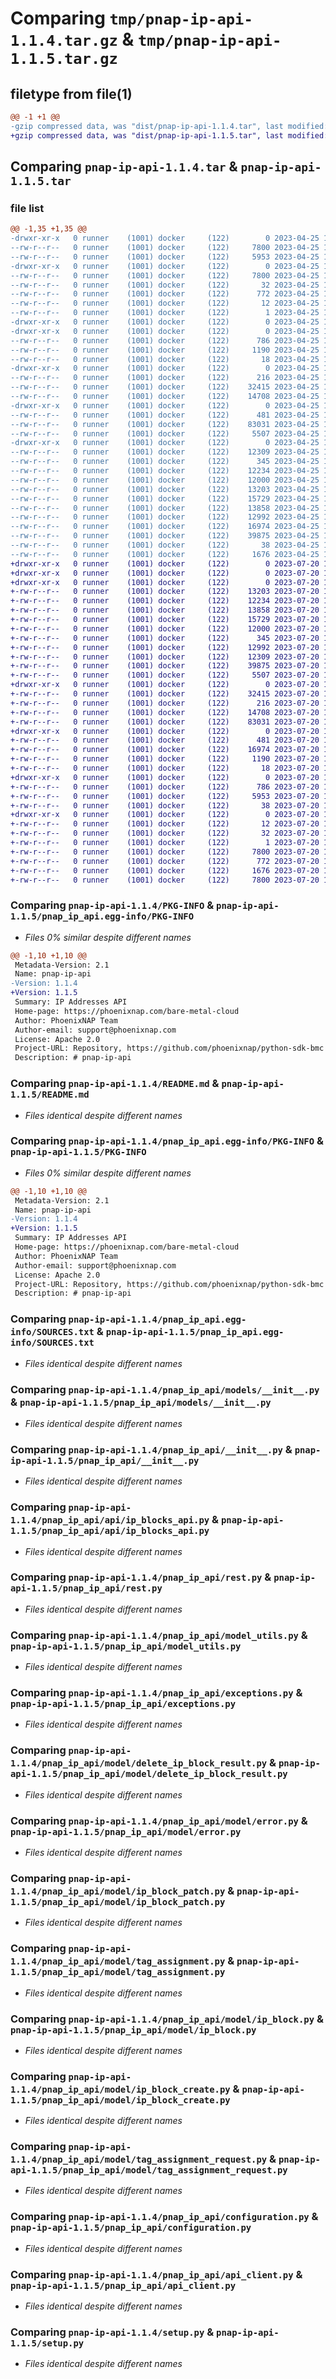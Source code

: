 # Comparing `tmp/pnap-ip-api-1.1.4.tar.gz` & `tmp/pnap-ip-api-1.1.5.tar.gz`

## filetype from file(1)

```diff
@@ -1 +1 @@
-gzip compressed data, was "dist/pnap-ip-api-1.1.4.tar", last modified: Tue Apr 25 13:57:56 2023, max compression
+gzip compressed data, was "dist/pnap-ip-api-1.1.5.tar", last modified: Thu Jul 20 10:04:56 2023, max compression
```

## Comparing `pnap-ip-api-1.1.4.tar` & `pnap-ip-api-1.1.5.tar`

### file list

```diff
@@ -1,35 +1,35 @@
-drwxr-xr-x   0 runner    (1001) docker     (122)        0 2023-04-25 13:57:56.000000 pnap-ip-api-1.1.4/
--rw-r--r--   0 runner    (1001) docker     (122)     7800 2023-04-25 13:57:56.000000 pnap-ip-api-1.1.4/PKG-INFO
--rw-r--r--   0 runner    (1001) docker     (122)     5953 2023-04-25 13:57:44.000000 pnap-ip-api-1.1.4/README.md
-drwxr-xr-x   0 runner    (1001) docker     (122)        0 2023-04-25 13:57:56.000000 pnap-ip-api-1.1.4/pnap_ip_api.egg-info/
--rw-r--r--   0 runner    (1001) docker     (122)     7800 2023-04-25 13:57:56.000000 pnap-ip-api-1.1.4/pnap_ip_api.egg-info/PKG-INFO
--rw-r--r--   0 runner    (1001) docker     (122)       32 2023-04-25 13:57:56.000000 pnap-ip-api-1.1.4/pnap_ip_api.egg-info/requires.txt
--rw-r--r--   0 runner    (1001) docker     (122)      772 2023-04-25 13:57:56.000000 pnap-ip-api-1.1.4/pnap_ip_api.egg-info/SOURCES.txt
--rw-r--r--   0 runner    (1001) docker     (122)       12 2023-04-25 13:57:56.000000 pnap-ip-api-1.1.4/pnap_ip_api.egg-info/top_level.txt
--rw-r--r--   0 runner    (1001) docker     (122)        1 2023-04-25 13:57:56.000000 pnap-ip-api-1.1.4/pnap_ip_api.egg-info/dependency_links.txt
-drwxr-xr-x   0 runner    (1001) docker     (122)        0 2023-04-25 13:57:56.000000 pnap-ip-api-1.1.4/pnap_ip_api/
-drwxr-xr-x   0 runner    (1001) docker     (122)        0 2023-04-25 13:57:56.000000 pnap-ip-api-1.1.4/pnap_ip_api/models/
--rw-r--r--   0 runner    (1001) docker     (122)      786 2023-04-25 13:57:44.000000 pnap-ip-api-1.1.4/pnap_ip_api/models/__init__.py
--rw-r--r--   0 runner    (1001) docker     (122)     1190 2023-04-25 13:57:44.000000 pnap-ip-api-1.1.4/pnap_ip_api/__init__.py
--rw-r--r--   0 runner    (1001) docker     (122)       18 2023-04-25 13:57:44.000000 pnap-ip-api-1.1.4/pnap_ip_api/version.py
-drwxr-xr-x   0 runner    (1001) docker     (122)        0 2023-04-25 13:57:56.000000 pnap-ip-api-1.1.4/pnap_ip_api/api/
--rw-r--r--   0 runner    (1001) docker     (122)      216 2023-04-25 13:57:44.000000 pnap-ip-api-1.1.4/pnap_ip_api/api/__init__.py
--rw-r--r--   0 runner    (1001) docker     (122)    32415 2023-04-25 13:57:44.000000 pnap-ip-api-1.1.4/pnap_ip_api/api/ip_blocks_api.py
--rw-r--r--   0 runner    (1001) docker     (122)    14708 2023-04-25 13:57:44.000000 pnap-ip-api-1.1.4/pnap_ip_api/rest.py
-drwxr-xr-x   0 runner    (1001) docker     (122)        0 2023-04-25 13:57:56.000000 pnap-ip-api-1.1.4/pnap_ip_api/apis/
--rw-r--r--   0 runner    (1001) docker     (122)      481 2023-04-25 13:57:44.000000 pnap-ip-api-1.1.4/pnap_ip_api/apis/__init__.py
--rw-r--r--   0 runner    (1001) docker     (122)    83031 2023-04-25 13:57:44.000000 pnap-ip-api-1.1.4/pnap_ip_api/model_utils.py
--rw-r--r--   0 runner    (1001) docker     (122)     5507 2023-04-25 13:57:44.000000 pnap-ip-api-1.1.4/pnap_ip_api/exceptions.py
-drwxr-xr-x   0 runner    (1001) docker     (122)        0 2023-04-25 13:57:56.000000 pnap-ip-api-1.1.4/pnap_ip_api/model/
--rw-r--r--   0 runner    (1001) docker     (122)    12309 2023-04-25 13:57:44.000000 pnap-ip-api-1.1.4/pnap_ip_api/model/delete_ip_block_result.py
--rw-r--r--   0 runner    (1001) docker     (122)      345 2023-04-25 13:57:44.000000 pnap-ip-api-1.1.4/pnap_ip_api/model/__init__.py
--rw-r--r--   0 runner    (1001) docker     (122)    12234 2023-04-25 13:57:44.000000 pnap-ip-api-1.1.4/pnap_ip_api/model/error.py
--rw-r--r--   0 runner    (1001) docker     (122)    12000 2023-04-25 13:57:44.000000 pnap-ip-api-1.1.4/pnap_ip_api/model/ip_block_patch.py
--rw-r--r--   0 runner    (1001) docker     (122)    13203 2023-04-25 13:57:44.000000 pnap-ip-api-1.1.4/pnap_ip_api/model/tag_assignment.py
--rw-r--r--   0 runner    (1001) docker     (122)    15729 2023-04-25 13:57:44.000000 pnap-ip-api-1.1.4/pnap_ip_api/model/ip_block.py
--rw-r--r--   0 runner    (1001) docker     (122)    13858 2023-04-25 13:57:44.000000 pnap-ip-api-1.1.4/pnap_ip_api/model/ip_block_create.py
--rw-r--r--   0 runner    (1001) docker     (122)    12992 2023-04-25 13:57:44.000000 pnap-ip-api-1.1.4/pnap_ip_api/model/tag_assignment_request.py
--rw-r--r--   0 runner    (1001) docker     (122)    16974 2023-04-25 13:57:44.000000 pnap-ip-api-1.1.4/pnap_ip_api/configuration.py
--rw-r--r--   0 runner    (1001) docker     (122)    39875 2023-04-25 13:57:44.000000 pnap-ip-api-1.1.4/pnap_ip_api/api_client.py
--rw-r--r--   0 runner    (1001) docker     (122)       38 2023-04-25 13:57:56.000000 pnap-ip-api-1.1.4/setup.cfg
--rw-r--r--   0 runner    (1001) docker     (122)     1676 2023-04-25 13:57:44.000000 pnap-ip-api-1.1.4/setup.py
+drwxr-xr-x   0 runner    (1001) docker     (122)        0 2023-07-20 10:04:56.000000 pnap-ip-api-1.1.5/
+drwxr-xr-x   0 runner    (1001) docker     (122)        0 2023-07-20 10:04:56.000000 pnap-ip-api-1.1.5/pnap_ip_api/
+drwxr-xr-x   0 runner    (1001) docker     (122)        0 2023-07-20 10:04:56.000000 pnap-ip-api-1.1.5/pnap_ip_api/model/
+-rw-r--r--   0 runner    (1001) docker     (122)    13203 2023-07-20 10:04:40.000000 pnap-ip-api-1.1.5/pnap_ip_api/model/tag_assignment.py
+-rw-r--r--   0 runner    (1001) docker     (122)    12234 2023-07-20 10:04:40.000000 pnap-ip-api-1.1.5/pnap_ip_api/model/error.py
+-rw-r--r--   0 runner    (1001) docker     (122)    13858 2023-07-20 10:04:40.000000 pnap-ip-api-1.1.5/pnap_ip_api/model/ip_block_create.py
+-rw-r--r--   0 runner    (1001) docker     (122)    15729 2023-07-20 10:04:40.000000 pnap-ip-api-1.1.5/pnap_ip_api/model/ip_block.py
+-rw-r--r--   0 runner    (1001) docker     (122)    12000 2023-07-20 10:04:40.000000 pnap-ip-api-1.1.5/pnap_ip_api/model/ip_block_patch.py
+-rw-r--r--   0 runner    (1001) docker     (122)      345 2023-07-20 10:04:40.000000 pnap-ip-api-1.1.5/pnap_ip_api/model/__init__.py
+-rw-r--r--   0 runner    (1001) docker     (122)    12992 2023-07-20 10:04:40.000000 pnap-ip-api-1.1.5/pnap_ip_api/model/tag_assignment_request.py
+-rw-r--r--   0 runner    (1001) docker     (122)    12309 2023-07-20 10:04:40.000000 pnap-ip-api-1.1.5/pnap_ip_api/model/delete_ip_block_result.py
+-rw-r--r--   0 runner    (1001) docker     (122)    39875 2023-07-20 10:04:40.000000 pnap-ip-api-1.1.5/pnap_ip_api/api_client.py
+-rw-r--r--   0 runner    (1001) docker     (122)     5507 2023-07-20 10:04:40.000000 pnap-ip-api-1.1.5/pnap_ip_api/exceptions.py
+drwxr-xr-x   0 runner    (1001) docker     (122)        0 2023-07-20 10:04:56.000000 pnap-ip-api-1.1.5/pnap_ip_api/api/
+-rw-r--r--   0 runner    (1001) docker     (122)    32415 2023-07-20 10:04:40.000000 pnap-ip-api-1.1.5/pnap_ip_api/api/ip_blocks_api.py
+-rw-r--r--   0 runner    (1001) docker     (122)      216 2023-07-20 10:04:40.000000 pnap-ip-api-1.1.5/pnap_ip_api/api/__init__.py
+-rw-r--r--   0 runner    (1001) docker     (122)    14708 2023-07-20 10:04:40.000000 pnap-ip-api-1.1.5/pnap_ip_api/rest.py
+-rw-r--r--   0 runner    (1001) docker     (122)    83031 2023-07-20 10:04:40.000000 pnap-ip-api-1.1.5/pnap_ip_api/model_utils.py
+drwxr-xr-x   0 runner    (1001) docker     (122)        0 2023-07-20 10:04:56.000000 pnap-ip-api-1.1.5/pnap_ip_api/apis/
+-rw-r--r--   0 runner    (1001) docker     (122)      481 2023-07-20 10:04:40.000000 pnap-ip-api-1.1.5/pnap_ip_api/apis/__init__.py
+-rw-r--r--   0 runner    (1001) docker     (122)    16974 2023-07-20 10:04:40.000000 pnap-ip-api-1.1.5/pnap_ip_api/configuration.py
+-rw-r--r--   0 runner    (1001) docker     (122)     1190 2023-07-20 10:04:40.000000 pnap-ip-api-1.1.5/pnap_ip_api/__init__.py
+-rw-r--r--   0 runner    (1001) docker     (122)       18 2023-07-20 10:04:40.000000 pnap-ip-api-1.1.5/pnap_ip_api/version.py
+drwxr-xr-x   0 runner    (1001) docker     (122)        0 2023-07-20 10:04:56.000000 pnap-ip-api-1.1.5/pnap_ip_api/models/
+-rw-r--r--   0 runner    (1001) docker     (122)      786 2023-07-20 10:04:40.000000 pnap-ip-api-1.1.5/pnap_ip_api/models/__init__.py
+-rw-r--r--   0 runner    (1001) docker     (122)     5953 2023-07-20 10:04:40.000000 pnap-ip-api-1.1.5/README.md
+-rw-r--r--   0 runner    (1001) docker     (122)       38 2023-07-20 10:04:56.000000 pnap-ip-api-1.1.5/setup.cfg
+drwxr-xr-x   0 runner    (1001) docker     (122)        0 2023-07-20 10:04:56.000000 pnap-ip-api-1.1.5/pnap_ip_api.egg-info/
+-rw-r--r--   0 runner    (1001) docker     (122)       12 2023-07-20 10:04:55.000000 pnap-ip-api-1.1.5/pnap_ip_api.egg-info/top_level.txt
+-rw-r--r--   0 runner    (1001) docker     (122)       32 2023-07-20 10:04:55.000000 pnap-ip-api-1.1.5/pnap_ip_api.egg-info/requires.txt
+-rw-r--r--   0 runner    (1001) docker     (122)        1 2023-07-20 10:04:55.000000 pnap-ip-api-1.1.5/pnap_ip_api.egg-info/dependency_links.txt
+-rw-r--r--   0 runner    (1001) docker     (122)     7800 2023-07-20 10:04:55.000000 pnap-ip-api-1.1.5/pnap_ip_api.egg-info/PKG-INFO
+-rw-r--r--   0 runner    (1001) docker     (122)      772 2023-07-20 10:04:56.000000 pnap-ip-api-1.1.5/pnap_ip_api.egg-info/SOURCES.txt
+-rw-r--r--   0 runner    (1001) docker     (122)     1676 2023-07-20 10:04:40.000000 pnap-ip-api-1.1.5/setup.py
+-rw-r--r--   0 runner    (1001) docker     (122)     7800 2023-07-20 10:04:56.000000 pnap-ip-api-1.1.5/PKG-INFO
```

### Comparing `pnap-ip-api-1.1.4/PKG-INFO` & `pnap-ip-api-1.1.5/pnap_ip_api.egg-info/PKG-INFO`

 * *Files 0% similar despite different names*

```diff
@@ -1,10 +1,10 @@
 Metadata-Version: 2.1
 Name: pnap-ip-api
-Version: 1.1.4
+Version: 1.1.5
 Summary: IP Addresses API
 Home-page: https://phoenixnap.com/bare-metal-cloud
 Author: PhoenixNAP Team
 Author-email: support@phoenixnap.com
 License: Apache 2.0
 Project-URL: Repository, https://github.com/phoenixnap/python-sdk-bmc
 Description: # pnap-ip-api
```

### Comparing `pnap-ip-api-1.1.4/README.md` & `pnap-ip-api-1.1.5/README.md`

 * *Files identical despite different names*

### Comparing `pnap-ip-api-1.1.4/pnap_ip_api.egg-info/PKG-INFO` & `pnap-ip-api-1.1.5/PKG-INFO`

 * *Files 0% similar despite different names*

```diff
@@ -1,10 +1,10 @@
 Metadata-Version: 2.1
 Name: pnap-ip-api
-Version: 1.1.4
+Version: 1.1.5
 Summary: IP Addresses API
 Home-page: https://phoenixnap.com/bare-metal-cloud
 Author: PhoenixNAP Team
 Author-email: support@phoenixnap.com
 License: Apache 2.0
 Project-URL: Repository, https://github.com/phoenixnap/python-sdk-bmc
 Description: # pnap-ip-api
```

### Comparing `pnap-ip-api-1.1.4/pnap_ip_api.egg-info/SOURCES.txt` & `pnap-ip-api-1.1.5/pnap_ip_api.egg-info/SOURCES.txt`

 * *Files identical despite different names*

### Comparing `pnap-ip-api-1.1.4/pnap_ip_api/models/__init__.py` & `pnap-ip-api-1.1.5/pnap_ip_api/models/__init__.py`

 * *Files identical despite different names*

### Comparing `pnap-ip-api-1.1.4/pnap_ip_api/__init__.py` & `pnap-ip-api-1.1.5/pnap_ip_api/__init__.py`

 * *Files identical despite different names*

### Comparing `pnap-ip-api-1.1.4/pnap_ip_api/api/ip_blocks_api.py` & `pnap-ip-api-1.1.5/pnap_ip_api/api/ip_blocks_api.py`

 * *Files identical despite different names*

### Comparing `pnap-ip-api-1.1.4/pnap_ip_api/rest.py` & `pnap-ip-api-1.1.5/pnap_ip_api/rest.py`

 * *Files identical despite different names*

### Comparing `pnap-ip-api-1.1.4/pnap_ip_api/model_utils.py` & `pnap-ip-api-1.1.5/pnap_ip_api/model_utils.py`

 * *Files identical despite different names*

### Comparing `pnap-ip-api-1.1.4/pnap_ip_api/exceptions.py` & `pnap-ip-api-1.1.5/pnap_ip_api/exceptions.py`

 * *Files identical despite different names*

### Comparing `pnap-ip-api-1.1.4/pnap_ip_api/model/delete_ip_block_result.py` & `pnap-ip-api-1.1.5/pnap_ip_api/model/delete_ip_block_result.py`

 * *Files identical despite different names*

### Comparing `pnap-ip-api-1.1.4/pnap_ip_api/model/error.py` & `pnap-ip-api-1.1.5/pnap_ip_api/model/error.py`

 * *Files identical despite different names*

### Comparing `pnap-ip-api-1.1.4/pnap_ip_api/model/ip_block_patch.py` & `pnap-ip-api-1.1.5/pnap_ip_api/model/ip_block_patch.py`

 * *Files identical despite different names*

### Comparing `pnap-ip-api-1.1.4/pnap_ip_api/model/tag_assignment.py` & `pnap-ip-api-1.1.5/pnap_ip_api/model/tag_assignment.py`

 * *Files identical despite different names*

### Comparing `pnap-ip-api-1.1.4/pnap_ip_api/model/ip_block.py` & `pnap-ip-api-1.1.5/pnap_ip_api/model/ip_block.py`

 * *Files identical despite different names*

### Comparing `pnap-ip-api-1.1.4/pnap_ip_api/model/ip_block_create.py` & `pnap-ip-api-1.1.5/pnap_ip_api/model/ip_block_create.py`

 * *Files identical despite different names*

### Comparing `pnap-ip-api-1.1.4/pnap_ip_api/model/tag_assignment_request.py` & `pnap-ip-api-1.1.5/pnap_ip_api/model/tag_assignment_request.py`

 * *Files identical despite different names*

### Comparing `pnap-ip-api-1.1.4/pnap_ip_api/configuration.py` & `pnap-ip-api-1.1.5/pnap_ip_api/configuration.py`

 * *Files identical despite different names*

### Comparing `pnap-ip-api-1.1.4/pnap_ip_api/api_client.py` & `pnap-ip-api-1.1.5/pnap_ip_api/api_client.py`

 * *Files identical despite different names*

### Comparing `pnap-ip-api-1.1.4/setup.py` & `pnap-ip-api-1.1.5/setup.py`

 * *Files identical despite different names*

